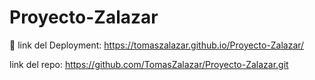 # Proyecto-Zalazar
🍄
link del Deployment: https://tomaszalazar.github.io/Proyecto-Zalazar/




link del repo: https://github.com/TomasZalazar/Proyecto-Zalazar.git
